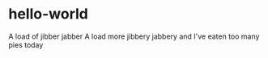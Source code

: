 # hello-world
A load of jibber jabber
A load more jibbery jabbery and I've eaten too many pies today
